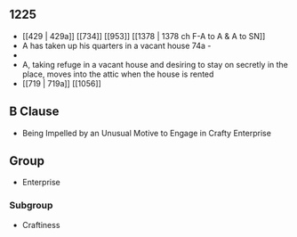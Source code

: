 ## 1225
- [[429 | 429a]] [[734]] [[953]] [[1378 | 1378 ch F-A to A &amp; A to SN]] 
- A has taken up his quarters in a vacant house 74a -
- 
- A, taking refuge in a vacant house and desiring to stay on secretly in the place, moves into the attic when the house is rented
- [[719 | 719a]] [[1056]] 

## B Clause
- Being Impelled by an Unusual Motive to Engage in Crafty Enterprise

## Group
- Enterprise

### Subgroup
- Craftiness

